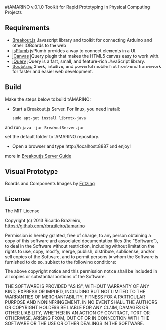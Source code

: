 #tAMARINO v.0.1.0
Toolkit for Rapid Prototyping in Physical Computing Projects

## Requirements
* [Breakout.js](https://github.com/soundanalogous/Breakout)
	Javascript library and toolkit for connecting Arduino and other IOBoards to the web
* [jsPlumb](http://jsplumb.org)
	jsPlumb provides a way to connect elements in a UI.
* [jCanvas](http://jsplumb.org)
	 jQuery plugin that makes the HTML5 canvas easy to work with.
* [jQuery](http://jquery.com)
	 jQuery is a fast, small, and feature-rich JavaScript library.
* [Bootstrap](http://getbootstrap.com)
	 Sleek, intuitive, and powerful mobile first front-end framework for faster and easier web development.


## Build

Make the steps below to build tAMARINO:

* Start a Breakout.js Server. For linux, you need install:
	```
	sudo apt-get install librxtx-java
	```

and run
	```
	java -jar BreakoutServer.jar
	```

set the default folder to tAMARINO repository.

* Open a browser and type http://localhost:8887 and enjoy!

more in [Breakoutjs Server Guide](http://breakoutjs.com/guides/using-breakout-server/)


## Visual Prototype
Boards and Components Images by [Fritzing](http://fritzing.org)

## License

The MIT License

Copyright (c) 2013 Ricardo Brazileiro, https://github.com/rbrazileiro/tamarino

Permission is hereby granted, free of charge, to any person obtaining a copy of this software and associated documentation files (the "Software"), to deal in the Software without restriction, including without limitation the rights to use, copy, modify, merge, publish, distribute, sublicense, and/or sell
copies of the Software, and to permit persons to whom the Software is furnished to do so, subject to the following conditions:

The above copyright notice and this permission notice shall be included in all copies or substantial portions of the Software.

THE SOFTWARE IS PROVIDED "AS IS", WITHOUT WARRANTY OF ANY KIND, EXPRESS OR IMPLIED, INCLUDING BUT NOT LIMITED TO THE WARRANTIES OF MERCHANTABILITY, FITNESS FOR A PARTICULAR PURPOSE AND NONINFRINGEMENT. IN NO EVENT SHALL THE AUTHORS OR COPYRIGHT HOLDERS BE LIABLE FOR ANY CLAIM, DAMAGES OR OTHER LIABILITY, WHETHER IN AN ACTION OF CONTRACT, TORT OR OTHERWISE, ARISING FROM, OUT OF OR IN CONNECTION WITH THE SOFTWARE OR THE USE OR OTHER DEALINGS IN THE SOFTWARE.


